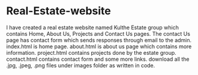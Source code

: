 # Real-Estate-website
I have created a real estate website named Kulthe Estate group which contains Home, About Us, Projects and Contact Us pages. The contact Us page has contact form which sends responses through email to the admin. 
index.html is home page.
about.html is about us page which contains more information.
project.html contains projects done by the estate group.
contact.html contains contact form and some more links.
download all the .jpg, .jpeg, .png files under images folder as written in code.
